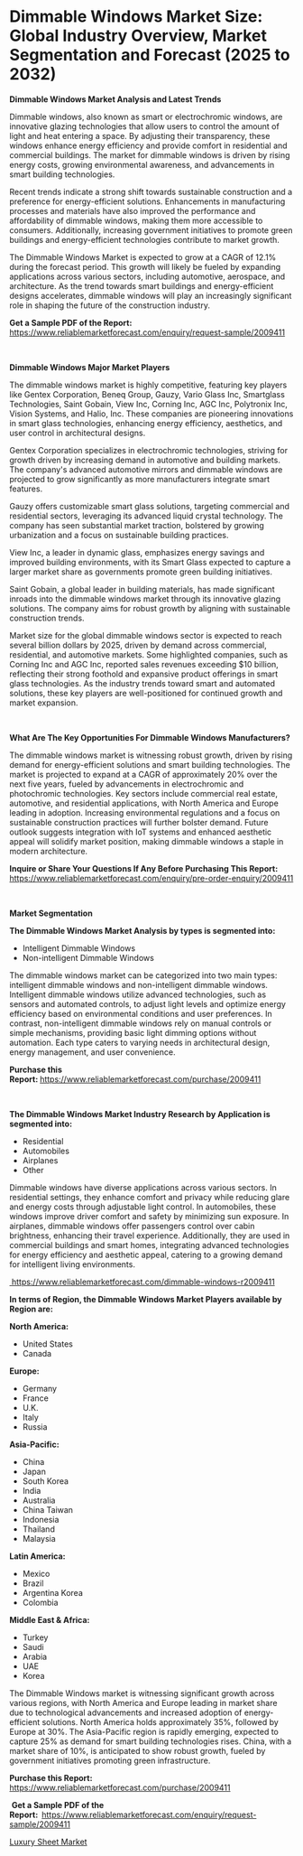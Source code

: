 <p><h1>Dimmable Windows Market Size: Global Industry Overview, Market Segmentation and Forecast (2025 to 2032)</h1></p><p><strong>Dimmable Windows Market Analysis and Latest Trends</strong></p>
<p><p>Dimmable windows, also known as smart or electrochromic windows, are innovative glazing technologies that allow users to control the amount of light and heat entering a space. By adjusting their transparency, these windows enhance energy efficiency and provide comfort in residential and commercial buildings. The market for dimmable windows is driven by rising energy costs, growing environmental awareness, and advancements in smart building technologies.</p><p>Recent trends indicate a strong shift towards sustainable construction and a preference for energy-efficient solutions. Enhancements in manufacturing processes and materials have also improved the performance and affordability of dimmable windows, making them more accessible to consumers. Additionally, increasing government initiatives to promote green buildings and energy-efficient technologies contribute to market growth.</p><p>The Dimmable Windows Market is expected to grow at a CAGR of 12.1% during the forecast period. This growth will likely be fueled by expanding applications across various sectors, including automotive, aerospace, and architecture. As the trend towards smart buildings and energy-efficient designs accelerates, dimmable windows will play an increasingly significant role in shaping the future of the construction industry.</p></p>
<p><strong>Get a Sample PDF of the Report:&nbsp;</strong> <a href="https://www.reliablemarketforecast.com/enquiry/request-sample/2009411?utm_campaign=2949&utm_medium=2&utm_source=Github&utm_content=ia&utm_term=05042025&utm_id=dimmable-windows">https://www.reliablemarketforecast.com/enquiry/request-sample/2009411</a></p>
<p>&nbsp;</p>
<p><strong>Dimmable Windows Major Market Players</strong></p>
<p><p>The dimmable windows market is highly competitive, featuring key players like Gentex Corporation, Beneq Group, Gauzy, Vario Glass Inc, Smartglass Technologies, Saint Gobain, View Inc, Corning Inc, AGC Inc, Polytronix Inc, Vision Systems, and Halio, Inc. These companies are pioneering innovations in smart glass technologies, enhancing energy efficiency, aesthetics, and user control in architectural designs.</p><p>Gentex Corporation specializes in electrochromic technologies, striving for growth driven by increasing demand in automotive and building markets. The company's advanced automotive mirrors and dimmable windows are projected to grow significantly as more manufacturers integrate smart features.</p><p>Gauzy offers customizable smart glass solutions, targeting commercial and residential sectors, leveraging its advanced liquid crystal technology. The company has seen substantial market traction, bolstered by growing urbanization and a focus on sustainable building practices.</p><p>View Inc, a leader in dynamic glass, emphasizes energy savings and improved building environments, with its Smart Glass expected to capture a larger market share as governments promote green building initiatives.</p><p>Saint Gobain, a global leader in building materials, has made significant inroads into the dimmable windows market through its innovative glazing solutions. The company aims for robust growth by aligning with sustainable construction trends.</p><p>Market size for the global dimmable windows sector is expected to reach several billion dollars by 2025, driven by demand across commercial, residential, and automotive markets. Some highlighted companies, such as Corning Inc and AGC Inc, reported sales revenues exceeding $10 billion, reflecting their strong foothold and expansive product offerings in smart glass technologies. As the industry trends toward smart and automated solutions, these key players are well-positioned for continued growth and market expansion.</p></p>
<p>&nbsp;</p>
<p><strong>What Are The Key Opportunities For Dimmable Windows Manufacturers?</strong></p>
<p><p>The dimmable windows market is witnessing robust growth, driven by rising demand for energy-efficient solutions and smart building technologies. The market is projected to expand at a CAGR of approximately 20% over the next five years, fueled by advancements in electrochromic and photochromic technologies. Key sectors include commercial real estate, automotive, and residential applications, with North America and Europe leading in adoption. Increasing environmental regulations and a focus on sustainable construction practices will further bolster demand. Future outlook suggests integration with IoT systems and enhanced aesthetic appeal will solidify market position, making dimmable windows a staple in modern architecture.</p></p>
<p><strong>Inquire or Share Your Questions If Any Before Purchasing This Report:</strong> <a href="https://www.reliablemarketforecast.com/enquiry/pre-order-enquiry/2009411?utm_campaign=2949&utm_medium=2&utm_source=Github&utm_content=ia&utm_term=05042025&utm_id=dimmable-windows">https://www.reliablemarketforecast.com/enquiry/pre-order-enquiry/2009411</a></p>
<p>&nbsp;</p>
<p><strong>Market Segmentation</strong></p>
<p><strong>The Dimmable Windows Market Analysis by types is segmented into:</strong></p>
<p><ul><li>Intelligent Dimmable Windows</li><li>Non-intelligent Dimmable Windows</li></ul></p>
<p><p>The dimmable windows market can be categorized into two main types: intelligent dimmable windows and non-intelligent dimmable windows. Intelligent dimmable windows utilize advanced technologies, such as sensors and automated controls, to adjust light levels and optimize energy efficiency based on environmental conditions and user preferences. In contrast, non-intelligent dimmable windows rely on manual controls or simple mechanisms, providing basic light dimming options without automation. Each type caters to varying needs in architectural design, energy management, and user convenience.</p></p>
<p><strong>Purchase this Report:&nbsp;</strong><a href="https://www.reliablemarketforecast.com/purchase/2009411?utm_campaign=2949&utm_medium=2&utm_source=Github&utm_content=ia&utm_term=05042025&utm_id=dimmable-windows">https://www.reliablemarketforecast.com/purchase/2009411</a></p>
<p>&nbsp;</p>
<p><strong>The Dimmable Windows Market Industry Research by Application is segmented into:</strong></p>
<p><ul><li>Residential</li><li>Automobiles</li><li>Airplanes</li><li>Other</li></ul></p>
<p><p>Dimmable windows have diverse applications across various sectors. In residential settings, they enhance comfort and privacy while reducing glare and energy costs through adjustable light control. In automobiles, these windows improve driver comfort and safety by minimizing sun exposure. In airplanes, dimmable windows offer passengers control over cabin brightness, enhancing their travel experience. Additionally, they are used in commercial buildings and smart homes, integrating advanced technologies for energy efficiency and aesthetic appeal, catering to a growing demand for intelligent living environments.</p></p>
<p><a href="https://www.reliablemarketforecast.com/dimmable-windows-r2009411?utm_campaign=2949&utm_medium=2&utm_source=Github&utm_content=ia&utm_term=05042025&utm_id=dimmable-windows">&nbsp;https://www.reliablemarketforecast.com/dimmable-windows-r2009411</a></p>
<p><strong>In terms of Region, the Dimmable Windows Market Players available by Region are:</strong></p>
<p>
    <p> <strong> North America: </strong>
        <ul>
            <li>United States</li>
            <li>Canada</li>
        </ul>
        </p> 
    <p> <strong> Europe: </strong>
        <ul>
            <li>Germany</li>
            <li>France</li>
            <li>U.K.</li>
            <li>Italy</li>
            <li>Russia</li>
        </ul>
        </p> 
    <p> <strong> Asia-Pacific: </strong>
        <ul>
            <li>China</li>
            <li>Japan</li>
            <li>South Korea</li>
            <li>India</li>
            <li>Australia</li>
            <li>China Taiwan</li>
            <li>Indonesia</li>
            <li>Thailand</li>
            <li>Malaysia</li>
        </ul>
        </p> 
    <p> <strong> Latin America: </strong>
        <ul>
            <li>Mexico</li>
            <li>Brazil</li>
            <li>Argentina Korea</li>
            <li>Colombia</li>
        </ul>
        </p> 
    <p> <strong> Middle East & Africa: </strong>
        <ul>
            <li>Turkey</li>
            <li>Saudi</li>
            <li>Arabia</li>
            <li>UAE</li>
            <li>Korea</li>
        </ul>
    </p>
    </p>
<p><p>The Dimmable Windows market is witnessing significant growth across various regions, with North America and Europe leading in market share due to technological advancements and increased adoption of energy-efficient solutions. North America holds approximately 35%, followed by Europe at 30%. The Asia-Pacific region is rapidly emerging, expected to capture 25% as demand for smart building technologies rises. China, with a market share of 10%, is anticipated to show robust growth, fueled by government initiatives promoting green infrastructure.</p></p>
<p><strong>Purchase this Report: </strong><a href="https://www.reliablemarketforecast.com/purchase/2009411?utm_campaign=2949&utm_medium=2&utm_source=Github&utm_content=ia&utm_term=05042025&utm_id=dimmable-windows">https://www.reliablemarketforecast.com/purchase/2009411</a></p>
<p>&nbsp;<strong>Get a Sample PDF of the Report:&nbsp;&nbsp;</strong><a href="https://www.reliablemarketforecast.com/enquiry/request-sample/2009411?utm_campaign=2949&utm_medium=2&utm_source=Github&utm_content=ia&utm_term=05042025&utm_id=dimmable-windows">https://www.reliablemarketforecast.com/enquiry/request-sample/2009411</a></p>
<p><strong></strong></p>
<p><p><a href="https://github.com/sefathlehki/Market-Research-Report-List-1/blob/main/luxury-sheet-market.md?utm_campaign=2949&utm_medium=2&utm_source=Github&utm_content=ia&utm_term=05042025&utm_id=dimmable-windows">Luxury Sheet Market</a></p></p>